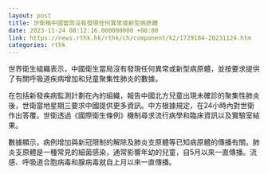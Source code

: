 ```yaml
---
layout: post
title: 世衛稱中國當局沒有發現任何異常或新型病原體
date: 2023-11-24 08:12:16.000000000 +08:00
link: https://news.rthk.hk/rthk/ch/component/k2/1729184-20231124.htm
categories: rthk
---
```


世界衛生組織表示，中國衛生當局沒有發現任何異常或新型病原體，並按要求提供了有關呼吸道疾病增加和兒童聚集性肺炎的數據。

在包括新發疾病監測計劃在內的組織，報告中國北方兒童出現未確診的聚集性肺炎後，世衛當地星期三要求中國提供更多資訊。中方根據規定，在24小時內對世衛作出答覆。世衛透過《國際衛生條例》機制尋求流行病學和臨床資訊以及實驗室結果。

數據顯示，病例增加與新冠限制的解除及肺炎支原體等已知病原體的傳播有關。肺炎支原體是一種常見的細菌感染，通常影響年幼的兒童，自5月以來一直傳播。流感、呼吸道合胞病毒和腺病毒就自上月以來一直傳播。
